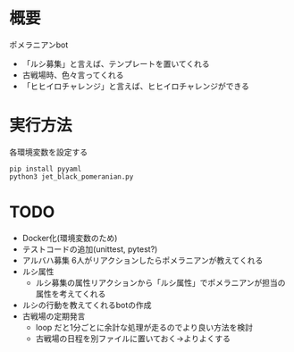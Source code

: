 # 概要
ポメラニアンbot
- 「ルシ募集」と言えば、テンプレートを置いてくれる
- 古戦場時、色々言ってくれる
- 「ヒヒイロチャレンジ」と言えば、ヒヒイロチャレンジができる

# 実行方法
各環境変数を設定する
```
pip install pyyaml
python3 jet_black_pomeranian.py
```

# TODO
- Docker化(環境変数のため)
- テストコードの追加(unittest, pytest?)
- アルバハ募集 6人がリアクションしたらポメラニアンが教えてくれる
- ルシ属性
    - ルシ募集の属性リアクションから「ルシ属性」でポメラニアンが担当の属性を考えてくれる
- ルシの行動を教えてくれるbotの作成
- 古戦場の定期発言
    - loop だと1分ごとに余計な処理が走るのでより良い方法を検討
    - 古戦場の日程を別ファイルに置いておく->よりよくする
